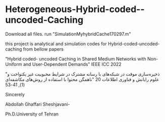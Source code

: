 # Heterogeneous-Hybrid-coded--uncoded-Caching
Download all files. run "SimulationMyhybridCache170297.m"

this project is analytical and simulation codes for Hybrid-coded-uncoded-caching from bellow papers

"Hybrid coded- uncoded Caching in Shared Medium Networks with Non-Uniform and User-Dependent Demands" IEEE ICC 2022

"ذخیره‌سازی موقت در شبکه‌های با رسانه مشترک در شرایط محبوبیت غیر یکنواخت و ناهمگن محتوا با استفاده از روش‌های مکاشفه‌ای‎"
علوم رایانش و فناوری اطلاعات 20 (1), 41-53

Sincerely

Abdollah Ghaffari Sheshjavani-

Ph.D.University of Tehran

